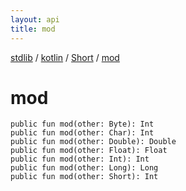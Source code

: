 ```yaml
---
layout: api
title: mod
---
```

[stdlib](../../index.html) / [kotlin](../index.html) / [Short](index.html) / [mod](mod.html)

# mod

```
public fun mod(other: Byte): Int
public fun mod(other: Char): Int
public fun mod(other: Double): Double
public fun mod(other: Float): Float
public fun mod(other: Int): Int
public fun mod(other: Long): Long
public fun mod(other: Short): Int
```
